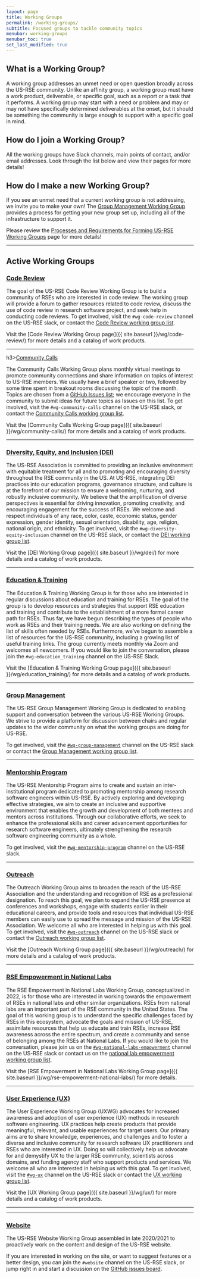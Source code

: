 ```yaml
---
layout: page
title: Working Groups
permalink: /working-groups/
subtitle: Focused groups to tackle community topics
menubar: working-groups
menubar_toc: true
set_last_modified: true
---
```


<h2>What is a Working Group?</h2>

A working group addresses an unmet need or open question broadly across the US-RSE
community. Unlike an affinity group, a working group must have a work product,
deliverable, or specific goal, such as a report or a task that it performs. A working
group may start with a need or problem and may or may not have specifically determined
deliverables at the onset, but it should be something the community is large enough to
support with a specific goal in mind.

<h2>How do I join a Working Group?</h2>

All the working groups have Slack channels, main points of contact, and/or email
addresses. Look through the list below and view their pages for more details!

<h2>How do I make a new Working Group?</h2>

If you see an unmet need that a current working group is not addressing, we invite
you to make your own! The <a href="{{ site.baseurl }}/wg/group-management/">Group Management Working Group</a>
provides a process for getting your new group set up, including all of the infrastructure
to support it.

Please review the
<a href="{{ site.baseurl }}/wg/group-management/form-a-working-group" target="_blank">Processes and Requirements for Forming US-RSE Working Groups</a>
page for more details!

<hr>

<h2>Active Working Groups</h2>

<h3><a href="{{ site.baseurl }}/wg/code-review/">Code Review</a></h3>

The goal of the US-RSE Code Review Working Group is to build a community of RSEs who are
interested in code review. The working group will provide a forum to gather
resources related to code review, discuss the use of code review in research
software project, and seek help in conducting code reviews. 
To get involved, visit the `#wg-code-review` channel on the US-RSE slack, or
contact the <a href="mailto:wg-code-review@us-rse.org">Code Review working group list</a>.

Visit the [Code Review Working Group page]({{ site.baseurl }}/wg/code-review/) for more details
and a catalog of work products.

<hr>

h3><a href="{{ site.baseurl }}/wg/community-calls/">Community Calls</a></h3>

The Community Calls Working Group plans monthly virtual meetings to promote community connections
and share information on topics of interest to US-RSE members. We usually have a brief 
speaker or two, followed by some time spent in breakout rooms discussing the topic of the month. 
Topics are chosen from a [GitHub Issues list](https://github.com/USRSE/monthly-community-calls/issues); 
we encourage everyone in the community to submit ideas for future topics as Issues on this list.
To get involved, visit the `#wg-community-calls` channel on the US-RSE slack, or
contact the <a href="mailto:wg-community-calls@us-rse.org">Community Calls working group list</a>.

Visit the [Community Calls Working Group page]({{ site.baseurl }}/wg/community-calls/) for more details
and a catalog of work products.

<hr>

<h3><a href="{{ site.baseurl }}/wg/dei/">Diversity, Equity, and Inclusion (DEI)</a></h3>

The US-RSE Association is committed to providing an inclusive environment with
equitable treatment for all and to promoting and encouraging diversity
throughout the RSE community in the US. At US-RSE, integrating DEI practices
into our education programs, governance structure, and culture is at the
forefront of our mission to ensure a welcoming, nurturing, and robustly
inclusive community. We believe that the amplification of diverse perspectives
is essential for driving innovation, promoting creativity, and encouraging
engagement for the success of RSEs. We welcome and respect individuals of
any race, color, caste, economic status, gender expression, gender identity,
sexual orientation, disability, age, religion, national origin, and ethnicity.
To get involved, visit the `#wg-diversity-equity-inclusion` channel on the US-RSE slack, or
contact the <a href="mailto:wg-dei@us-rse.org">DEI working group list</a>.

Visit the [DEI Working Group page]({{ site.baseurl }}/wg/dei/) for more details
and a catalog of work products.


<hr>

<h3><a href="{{ site.baseurl }}/wg/education_training/">Education &amp; Training</a></h3>

The Education & Training Working Group is for those who are interested in
regular discussions about education and training for RSEs. The goal of the
group is to develop resources and strategies that support RSE education and
training and contribute to the establishment of a more formal career path for
RSEs. Thus far, we have begun describing the types of people who work as RSEs
and their training needs. We are also working on defining the list of skills
often needed by RSEs. Furthermore, we’ve begun to assemble a list of resources
for the US-RSE community, including a growing list of useful training links.
The group currently meets monthly via Zoom and welcomes all newcomers.
If you would like to join the conversation, please join the
`#wg-education_training` channel on the US-RSE Slack.

Visit the [Education & Training Working Group page]({{ site.baseurl }}/wg/education_training/)
for more details and a catalog of work products.

<hr>

<h3><a href="{{ site.baseurl }}/wg/group-management/">Group Management</a></h3>

The US-RSE Group Management Working Group is dedicated to enabling support and
conversation between the various US-RSE Working Groups. We strive to provide
a platform for discussion between chairs and regular updates to the wider
community on what the working groups are doing for US-RSE.

To get involved, visit the
[`#wg-group-management`](https://usrse.slack.com/messages/wg-group-management) channel
on the US-RSE slack or contact the
<a href="mailto:wg-gm@us-rse.org">Group Management working group list</a>.

<hr>

<h3><a href="{{ site.baseurl }}/wg/mentorship-program/">Mentorship Program</a></h3>

The US-RSE Mentorship Program aims to create and sustain an inter-institutional
program dedicated to promoting mentorship among research software engineers
within US-RSE. By actively exploring and developing effective strategies, we
aim to create an inclusive and supportive environment that enables the growth
and development of both mentees and mentors across institutions. Through our
collaborative efforts, we seek to enhance the professional skills and career
advancement opportunities for research software engineers, ultimately
strengthening the research software engineering community as a whole.

To get involved, visit the
[`#wg-mentorship-program`](https://usrse.slack.com/messages/wg-mentorship-program) channel
on the US-RSE slack.

<hr>

<h3><a href="{{ site.baseurl }}/wg/outreach/">Outreach</a></h3>

The Outreach Working Group aims to broaden the reach of the US-RSE Association
and the understanding and recognition of RSE as a professional designation. To
reach this goal, we plan to expand the US-RSE presence at conferences and
workshops, engage with students earlier in their educational careers, and
provide tools and resources that individual US-RSE members can easily use to
spread the message and mission of the US-RSE Association. We welcome all who
are interested in helping us with this goal. To get involved,
visit the [`#wg-outreach`](https://usrse.slack.com/messages/wg-outreach) channel on
the US-RSE slack or contact the
<a href="mailto:wg-outreach@us-rse.org">Outreach working group list</a>.

Visit the [Outreach Working Group page]({{ site.baseurl }}/wg/outreach/) for
more details and a catalog of work products.


<hr>

<h3><a href="{{ site.baseurl }}/wg/rse-empowerment-national-labs/">RSE Empowerment in National Labs</a></h3>

The RSE Empowerment in National Labs Working Group, conceptualized in 2022, is for those
who are interested in working towards the empowerment of RSEs in national labs and other similar organizations.
RSEs from national labs are an important part of the RSE community in the United States.
The goal of this working group is to understand the specific challenges faced by RSEs
in this ecosystem, advocate the goals and mission of US-RSE, assimilate resources that
help us educate and train RSEs, increase RSE awareness across the entire spectrum, and
create a community and sense of belonging among the RSEs at National Labs.
If you would like to join the conversation, please join us on
the [`#wg-national-labs-empowerment`](https://usrse.slack.com/messages/wg-national-labs-empowerment)
channel on the US-RSE slack or contact us on the
<a href="mailto:wg-national-labs-empowerment@us-rse.org">national lab empowerment working group list</a>. 

Visit the [RSE Empowerment in National Labs Working Group page]({{ site.baseurl }}/wg/rse-empowerment-national-labs/) for
more details.

<hr>

<h3><a href="{{ site.baseurl }}/wg/ux/">User Experience (UX)</a></h3>

The User Experience Working Group (UXWG) advocates for increased awareness and
adoption of user experience (UX) methods in research software engineering. UX
practices help create products that provide meaningful, relevant, and usable
experiences for target users. Our primary aims are to share knowledge, experiences,
and challenges and to foster a diverse and inclusive community for research
software UX practitioners and RSEs who are interested in UX. Doing so will
collectively help us advocate for and demystify UX to the larger RSE
community, scientists across domains, and funding agency staff who support
products and services. We welcome all who
are interested in helping us with this goal. To get involved,
visit the [`#wg-ux`](https://usrse.slack.com/messages/wg-ux) channel on
the US-RSE slack or contact the
<a href="mailto:wg-ux@us-rse.org">UX working group list</a>.

Visit the [UX Working Group page]({{ site.baseurl }}/wg/ux/) for
more details and a catalog of work products.


<hr>

<hr>

<h3><a href="{{ site.baseurl }}/wg/website/">Website</a></h3>

The US-RSE Website Working Group assembled in late 2020/2021 to proactively
work on the content and design of the US-RSE website.

If you are interested in working on the site, or want to suggest features or a
better design, you can join the `#website` channel on the US-RSE slack,
or jump right in and start a discussion on the
<a href="https://github.com/usrse/usrse.github.io/issues">GitHub issues board</a>.
